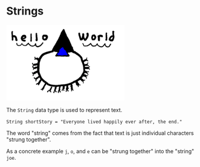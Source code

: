 # Strings


<img src="/strings/header.png" height="200px"/>

The `String` data type is used to represent text.

```java,no_run
String shortStory = "Everyone lived happily ever after, the end."
```

The word "string" comes from the fact that text is just individual characters "strung together".

As a concrete example `j`, `o`, and `e` can be "strung together" into the "string"
`joe`.
